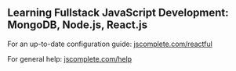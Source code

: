 ## Learning Fullstack JavaScript Development: MongoDB, Node.js, React.js

For an up-to-date configuration guide: [jscomplete.com/reactful](https://jscomplete.com/reactful)

For general help: [jscomplete.com/help](https://jscomplete.com/help)
